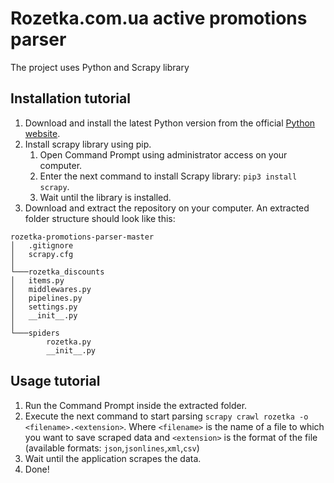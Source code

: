 # Rozetka.com.ua active promotions parser
The project uses Python and Scrapy library
## Installation tutorial
1. Download and install the latest Python version from the official [Python website](https://www.python.org/).
2. Install scrapy library using pip.
    1) Open Command Prompt using administrator access on your computer.
    2) Enter the next command to install Scrapy library: `pip3 install scrapy`.
    3) Wait until the library is installed.
3. Download and extract the repository on your computer.
    An extracted folder structure should look like this:
```
rozetka-promotions-parser-master
│   .gitignore
│   scrapy.cfg
│
└───rozetka_discounts
│   items.py
│   middlewares.py
│   pipelines.py
│   settings.py
│   __init__.py
│
└───spiders
        rozetka.py
        __init__.py
```
## Usage tutorial
1. Run the Command Prompt inside the extracted folder.
2. Execute the next command to start parsing `scrapy crawl rozetka -o <filename>.<extension>`. 
Where `<filename>` is the name of a file to which you want to save scraped data and `<extension>` is the format of the file (available formats: `json`,`jsonlines`,`xml`,`csv`)
3. Wait until the application scrapes the data.
4. Done!
